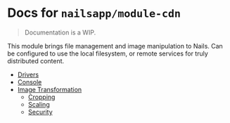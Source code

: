 # Docs for `nailsapp/module-cdn`
> Documentation is a WIP.


This module brings file management and image manipulation to Nails. Can be configured to use the local filesystem, or remote services for truly distributed content.

- [Drivers](drivers/README.md)
- [Console](console/README.md)
- [Image Transformation](console/README.md)
    - [Cropping](transformation/cropping.md)
    - [Scaling](transformation/scaling.md)
    - [Security](transformation/security.md)
